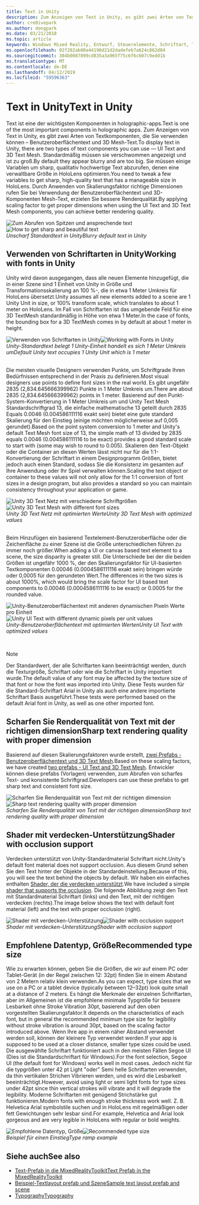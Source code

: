 ```yaml
---
title: Text in Unity
description: Zum Anzeigen von Text in Unity, es gibt zwei Arten von Textkomponenten, die Sie verwenden können – Benutzeroberflächentext und 3D Mesh-Text.
author: cre8ivepark
ms.author: dongpark
ms.date: 03/21/2018
ms.topic: article
keywords: Windows Mixed Reality, Entwurf, Steuerelemente, Schriftart, Typografie, Benutzeroberfläche, Ux
ms.openlocfilehash: 02f282ab80a44190d21d2dadefeb7a624c862d04
ms.sourcegitcommit: 384b0087899cd835a3a965f75c6f6c607c9edd1b
ms.translationtype: MT
ms.contentlocale: de-DE
ms.lasthandoff: 04/12/2019
ms.locfileid: "59596363"
---
```

# <a name="text-in-unity"></a><span data-ttu-id="ce66d-104">Text in Unity</span><span class="sxs-lookup"><span data-stu-id="ce66d-104">Text in Unity</span></span>

<span data-ttu-id="ce66d-105">Text ist eine der wichtigsten Komponenten in holographic-apps.</span><span class="sxs-lookup"><span data-stu-id="ce66d-105">Text is one of the most important components in holographic apps.</span></span> <span data-ttu-id="ce66d-106">Zum Anzeigen von Text in Unity, es gibt zwei Arten von Textkomponenten, die Sie verwenden können – Benutzeroberflächentext und 3D Mesh-Text.</span><span class="sxs-lookup"><span data-stu-id="ce66d-106">To display text in Unity, there are two types of text components you can use — UI Text and 3D Text Mesh.</span></span> <span data-ttu-id="ce66d-107">Standardmäßig müssen sie verschwommen angezeigt und ist zu groß.</span><span class="sxs-lookup"><span data-stu-id="ce66d-107">By default they appear blurry and are too big.</span></span> <span data-ttu-id="ce66d-108">Sie müssen einige Variablen um sharp, qualitativ hochwertige Text abzurufen, denen eine verwaltbare Größe in HoloLens optimieren.</span><span class="sxs-lookup"><span data-stu-id="ce66d-108">You need to tweak a few variables to get sharp, high-quality text that has a manageable size in HoloLens.</span></span> <span data-ttu-id="ce66d-109">Durch Anwenden von Skalierungsfaktor richtige Dimensionen rufen Sie bei Verwendung der Benutzeroberflächentext und 3D-Komponenten Mesh-Text, erzielen Sie bessere Renderqualität.</span><span class="sxs-lookup"><span data-stu-id="ce66d-109">By applying scaling factor to get proper dimensions when using the UI Text and 3D Text Mesh components, you can achieve better rendering quality.</span></span>

<span data-ttu-id="ce66d-110">![Zum Abrufen von Spitzen und ansprechende text](images/hug-text-02-640px.png)</span><span class="sxs-lookup"><span data-stu-id="ce66d-110">![How to get sharp and beautiful text](images/hug-text-02-640px.png)</span></span><br>
<span data-ttu-id="ce66d-111">*Unscharf Standardtext in Unity*</span><span class="sxs-lookup"><span data-stu-id="ce66d-111">*Blurry default text in Unity*</span></span>

## <a name="working-with-fonts-in-unity"></a><span data-ttu-id="ce66d-112">Verwenden von Schriftarten in Unity</span><span class="sxs-lookup"><span data-stu-id="ce66d-112">Working with fonts in Unity</span></span>

<span data-ttu-id="ce66d-113">Unity wird davon ausgegangen, dass alle neuen Elemente hinzugefügt, die in einer Szene sind 1 Einheit von Unity in Größe und Transformationsskalierung an 100 %-, die in etwa 1 Meter Umkreis für HoloLens übersetzt.</span><span class="sxs-lookup"><span data-stu-id="ce66d-113">Unity assumes all new elements added to a scene are 1 Unity Unit in size, or 100% transform scale, which translates to about 1 meter on HoloLens.</span></span> <span data-ttu-id="ce66d-114">Im Fall von Schriftarten ist das umgebende Feld für eine 3D TextMesh standardmäßig in Höhe von etwa 1 Meter.</span><span class="sxs-lookup"><span data-stu-id="ce66d-114">In the case of fonts, the bounding box for a 3D TextMesh comes in by default at about 1 meter in height.</span></span>

<span data-ttu-id="ce66d-115">![Verwenden von Schriftarten in Unity](images/640px-hug-text-03.png)</span><span class="sxs-lookup"><span data-stu-id="ce66d-115">![Working with Fonts in Unity](images/640px-hug-text-03.png)</span></span><br>
<span data-ttu-id="ce66d-116">*Unity-Standardtext belegt 1 Unity-Einheit handelt es sich 1 Meter Umkreis um*</span><span class="sxs-lookup"><span data-stu-id="ce66d-116">*Default Unity text occupies 1 Unity Unit which is 1 meter*</span></span>

<br>
<span data-ttu-id="ce66d-117">Die meisten visuelle Designern verwenden Punkte, um Schriftgrade Ihren Bedürfnissen entsprechend in der Praxis zu definieren.</span><span class="sxs-lookup"><span data-stu-id="ce66d-117">Most visual designers use points to define font sizes in the real world.</span></span> <span data-ttu-id="ce66d-118">Es gibt ungefähr 2835 (2,834.645666399962) Punkte in 1 Meter Umkreis um.</span><span class="sxs-lookup"><span data-stu-id="ce66d-118">There are about 2835 (2,834.645666399962) points in 1 meter.</span></span> <span data-ttu-id="ce66d-119">Basierend auf den Punkt-System-Konvertierung in 1 Meter Umkreis um und Unity Text Mesh Standardschriftgrad 13, die einfache mathematische 13 geteilt durch 2835 Equals 0.0046 (0.004586111116 exakt sein) bietet eine gute standard Skalierung für den Einstieg (einige möchten möglicherweise auf 0,005 gerundet).</span><span class="sxs-lookup"><span data-stu-id="ce66d-119">Based on the point system conversion to 1 meter and Unity's default Text Mesh font size of 13, the simple math of 13 divided by 2835 equals 0.0046 (0.004586111116 to be exact) provides a good standard scale to start with (some may wish to round to 0.005).</span></span> <span data-ttu-id="ce66d-120">Skalieren den Text-Objekt oder die Container an diesen Werten lässt nicht nur für die 1:1-Konvertierung der Schriftart in einem Designprogramm Größen, bietet jedoch auch einen Standard, sodass Sie die Konsistenz im gesamten auf Ihre Anwendung oder Ihr Spiel verwalten können.</span><span class="sxs-lookup"><span data-stu-id="ce66d-120">Scaling the text object or container to these values will not only allow for the 1:1 conversion of font sizes in a design program, but also provides a standard so you can maintain consistency throughout your application or game.</span></span>

<span data-ttu-id="ce66d-121">![Unity 3D Text Netz mit verschiedene Schriftgrößen](images/hug-text-05-1000px.png)</span><span class="sxs-lookup"><span data-stu-id="ce66d-121">![Unity 3D Text Mesh with different font sizes](images/hug-text-05-1000px.png)</span></span><br>
<span data-ttu-id="ce66d-122">*Unity 3D Text Netz mit optimierten Werte*</span><span class="sxs-lookup"><span data-stu-id="ce66d-122">*Unity 3D Text Mesh with optimized values*</span></span>

<br>
<span data-ttu-id="ce66d-123">Beim Hinzufügen ein basierend Textelement-Benutzeroberfläche oder die Zeichenfläche zu einer Szene ist die Größe unterschiedlichen führen zu immer noch größer.</span><span class="sxs-lookup"><span data-stu-id="ce66d-123">When adding a UI or canvas based text element to a scene, the size disparity is greater still.</span></span> <span data-ttu-id="ce66d-124">Die Unterschiede bei der die beiden Größen ist ungefähr 1000 %, der den Skalierungsfaktor für UI-basierten Textkomponenten 0.00046 (0.0004586111116 exakt sein) bringen würde oder 0,0005 für den gerundeten Wert.</span><span class="sxs-lookup"><span data-stu-id="ce66d-124">The differences in the two sizes is about 1000%, which would bring the scale factor for UI based text components to 0.00046 (0.0004586111116 to be exact) or 0.0005 for the rounded value.</span></span>

<span data-ttu-id="ce66d-125">![Unity-Benutzeroberflächentext mit anderen dynamischen Pixeln Werte pro Einheit](images/hug-text-04-1000px.png)</span><span class="sxs-lookup"><span data-stu-id="ce66d-125">![Unity UI Text with different dynamic pixels per unit values](images/hug-text-04-1000px.png)</span></span><br>
<span data-ttu-id="ce66d-126">*Unity-Benutzeroberflächentext mit optimierten Werten*</span><span class="sxs-lookup"><span data-stu-id="ce66d-126">*Unity UI Text with optimized values*</span></span>

<br>

>[!NOTE]
><span data-ttu-id="ce66d-127">Der Standardwert, der alle Schriftarten kann beeinträchtigt werden, durch die Texturgröße, Schriftart oder wie die Schriftart in Unity importiert wurde.</span><span class="sxs-lookup"><span data-stu-id="ce66d-127">The default value of any font may be affected by the texture size of that font or how the font was imported into Unity.</span></span> <span data-ttu-id="ce66d-128">Diese Tests wurden für die Standard-Schriftart Arial in Unity als auch eine andere importierte Schriftart Basis ausgeführt.</span><span class="sxs-lookup"><span data-stu-id="ce66d-128">These tests were performed based on the default Arial font in Unity, as well as one other imported font.</span></span>

## <a name="sharp-text-rendering-quality-with-proper-dimension"></a><span data-ttu-id="ce66d-129">Scharfen Sie Renderqualität von Text mit der richtigen dimension</span><span class="sxs-lookup"><span data-stu-id="ce66d-129">Sharp text rendering quality with proper dimension</span></span>

<span data-ttu-id="ce66d-130">Basierend auf diesen Skalierungsfaktoren wurde erstellt, [zwei Prefabs - Benutzeroberflächentext und 3D Text Mesh](https://github.com/Microsoft/MixedRealityToolkit-Unity/tree/htk_release/Assets/HoloToolkit/UX/Prefabs).</span><span class="sxs-lookup"><span data-stu-id="ce66d-130">Based on these scaling factors, we have created [two prefabs - UI Text and 3D Text Mesh](https://github.com/Microsoft/MixedRealityToolkit-Unity/tree/htk_release/Assets/HoloToolkit/UX/Prefabs).</span></span> <span data-ttu-id="ce66d-131">Entwickler können diese prefabs (Vorlagen) verwenden, zum Abrufen von scharfes Text- und konsistente Schriftgrad.</span><span class="sxs-lookup"><span data-stu-id="ce66d-131">Developers can use these prefabs to get sharp text and consistent font size.</span></span>

<span data-ttu-id="ce66d-132">![Scharfen Sie Renderqualität von Text mit der richtigen dimension](images/hug-text-06-1000px.png)</span><span class="sxs-lookup"><span data-stu-id="ce66d-132">![Sharp text rendering quality with proper dimension](images/hug-text-06-1000px.png)</span></span><br>
<span data-ttu-id="ce66d-133">*Scharfen Sie Renderqualität von Text mit der richtigen dimension*</span><span class="sxs-lookup"><span data-stu-id="ce66d-133">*Sharp text rendering quality with proper dimension*</span></span>

## <a name="shader-with-occlusion-support"></a><span data-ttu-id="ce66d-134">Shader mit verdecken-Unterstützung</span><span class="sxs-lookup"><span data-stu-id="ce66d-134">Shader with occlusion support</span></span>

<span data-ttu-id="ce66d-135">Verdecken unterstützt von Unity-Standardmaterial Schriftart nicht.</span><span class="sxs-lookup"><span data-stu-id="ce66d-135">Unity's default font material does not support occlusion.</span></span> <span data-ttu-id="ce66d-136">Aus diesem Grund sehen Sie den Text hinter der Objekte in der Standardeinstellung.</span><span class="sxs-lookup"><span data-stu-id="ce66d-136">Because of this, you will see the text behind the objects by default.</span></span> <span data-ttu-id="ce66d-137">Wir haben ein einfaches enthalten [Shader, der die verdecken unterstützt](https://github.com/Microsoft/MixedRealityToolkit-Unity/tree/htk_release/Assets/HoloToolkit/UX/Shaders).</span><span class="sxs-lookup"><span data-stu-id="ce66d-137">We have included a simple [shader that supports the occlusion](https://github.com/Microsoft/MixedRealityToolkit-Unity/tree/htk_release/Assets/HoloToolkit/UX/Shaders).</span></span> <span data-ttu-id="ce66d-138">Die folgende Abbildung zeigt den Text mit Standardmaterial Schriftart (links) und den Text, mit der richtigen verdecken (rechts).</span><span class="sxs-lookup"><span data-stu-id="ce66d-138">The image below shows the text with default font material (left) and the text with proper occlusion (right).</span></span>

<span data-ttu-id="ce66d-139">![Shader mit verdecken-Unterstützung](images/hug-text-07-1000px.png)</span><span class="sxs-lookup"><span data-stu-id="ce66d-139">![Shader with occlusion support](images/hug-text-07-1000px.png)</span></span><br>
<span data-ttu-id="ce66d-140">*Shader mit verdecken-Unterstützung*</span><span class="sxs-lookup"><span data-stu-id="ce66d-140">*Shader with occlusion support*</span></span>

## <a name="recommended-type-size"></a><span data-ttu-id="ce66d-141">Empfohlene Datentyp, Größe</span><span class="sxs-lookup"><span data-stu-id="ce66d-141">Recommended type size</span></span>

<span data-ttu-id="ce66d-142">Wie zu erwarten können, geben Sie die Größen, die wir auf einem PC oder Tablet-Gerät (in der Regel zwischen 12: 32pt) finden Sie in einem Abstand von 2 Metern relativ klein verwenden.</span><span class="sxs-lookup"><span data-stu-id="ce66d-142">As you can expect, type sizes that we use on a PC or a tablet device (typically between 12–32pt) look quite small at a distance of 2 meters.</span></span> <span data-ttu-id="ce66d-143">Es hängt die Merkmale der einzelnen Schriftarten, aber im Allgemeinen ist die empfohlene minimale Typgröße für bessere Lesbarkeit ohne Stroke Vibration 30pt, basierend auf den oben vorgestellten Skalierungsfaktor.</span><span class="sxs-lookup"><span data-stu-id="ce66d-143">It depends on the characteristics of each font, but in general the recommended minimum type size for legibility without stroke vibration is around 30pt, based on the scaling factor introduced above.</span></span> <span data-ttu-id="ce66d-144">Wenn Ihre app in einem näher Abstand verwendet werden soll, können der kleinere Typ verwendet werden.</span><span class="sxs-lookup"><span data-stu-id="ce66d-144">If your app is supposed to be used at a closer distance, smaller type sizes could be used.</span></span> <span data-ttu-id="ce66d-145">Die ausgewählte Schriftart funktioniert auch in den meisten Fällen Segoe UI (Dies ist die Standardschriftart für Windows).</span><span class="sxs-lookup"><span data-stu-id="ce66d-145">For the font selection, Segoe UI (the default font for Windows) works well in most cases.</span></span> <span data-ttu-id="ce66d-146">Jedoch nicht für die typgrößen unter 42 pt Light "oder" Semi helle Schriftarten verwenden, da thin vertikalen Strichen Vibrieren werden, und es wird die Lesbarkeit beeinträchtigt.</span><span class="sxs-lookup"><span data-stu-id="ce66d-146">However, avoid using light or semi light fonts for type sizes under 42pt since thin vertical strokes will vibrate and it will degrade the legibility.</span></span> <span data-ttu-id="ce66d-147">Moderne Schriftarten mit genügend Strichstärke gut funktionieren.</span><span class="sxs-lookup"><span data-stu-id="ce66d-147">Modern fonts with enough stroke thickness work well.</span></span> <span data-ttu-id="ce66d-148">Z. B. Helvetica Arial symbolstile suchen und in HoloLens mit regelmäßigen oder fett Gewichtungen sehr lesbar sind.</span><span class="sxs-lookup"><span data-stu-id="ce66d-148">For example, Helvetica and Arial look gorgeous and are very legible in HoloLens with regular or bold weights.</span></span>

<span data-ttu-id="ce66d-149">![Empfohlene Datentyp, Größe](images/hug-text-08-1000px.png)</span><span class="sxs-lookup"><span data-stu-id="ce66d-149">![Recommended type size](images/hug-text-08-1000px.png)</span></span><br>
<span data-ttu-id="ce66d-150">*Beispiel für einen Einstieg*</span><span class="sxs-lookup"><span data-stu-id="ce66d-150">*Type ramp example*</span></span>

## <a name="see-also"></a><span data-ttu-id="ce66d-151">Siehe auch</span><span class="sxs-lookup"><span data-stu-id="ce66d-151">See also</span></span>
* [<span data-ttu-id="ce66d-152">Text-Prefab in die MixedRealityToolkit</span><span class="sxs-lookup"><span data-stu-id="ce66d-152">Text Prefab in the MixedRealityToolkit</span></span>](https://github.com/Microsoft/MixedRealityToolkit-Unity/tree/htk_release/Assets/HoloToolkit/UX/Prefabs)
* [<span data-ttu-id="ce66d-153">Beispiel-Textlayout prefab und Szene</span><span class="sxs-lookup"><span data-stu-id="ce66d-153">Sample text layout prefab and scene</span></span>](https://github.com/Microsoft/MixedRealityToolkit-Unity/tree/htk_release/Assets/HoloToolkit-Examples/UX/Scenes)
* [<span data-ttu-id="ce66d-154">Typography</span><span class="sxs-lookup"><span data-stu-id="ce66d-154">Typography</span></span>](typography.md)

 

